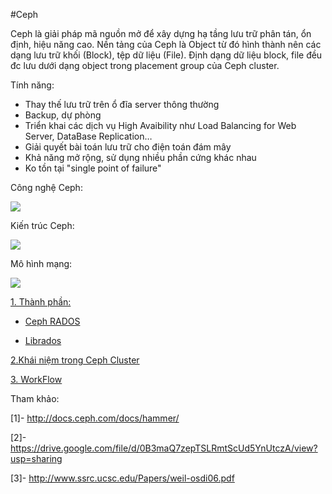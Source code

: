 #Ceph

Ceph là giải pháp mã nguồn mở để xây dựng hạ tầng lưu trữ phân tán, ổn định, hiệu năng cao. Nền tảng của Ceph là Object từ đó hình thành nên các dạng lưu trữ khối (Block), tệp dữ liệu (File). Định dạng dữ liệu block, file đều đc lưu dưới dạng object trong placement group của Ceph cluster.

Tính năng:
<ul>
<li>Thay thế lưu trữ trên ổ đĩa server thông thường
<li>Backup, dự phòng
<li>Triển khai các dịch vụ High Avaibility như Load Balancing for Web Server, DataBase Replication…
<li>Giải quyết bài toán lưu trữ cho điện toán đám mây
<li>Khả năng mở rộng, sử dụng nhiều phần cứng khác nhau
<li>Ko tồn tại "single point of failure"
</ul>

Công nghệ Ceph:
	
<img src=http://i.imgur.com/ih0lt0e.png>

Kiến trúc Ceph:

<img src=http://i.imgur.com/1qQeFnI.png>

Mô hình mạng:

<img src=http://i.imgur.com/8peefH6.png>

[1. Thành phần:]()

- [Ceph RADOS](https://github.com/hocchudong/Ghichep-Storage/blob/master/ChienND/Ceph/Ceph%20RADOS.md)

- [Librados](https://github.com/hocchudong/Ghichep-Storage/blob/master/ChienND/Ceph/Librados.md)

[2.Khái niệm trong Ceph Cluster](https://github.com/hocchudong/Ghichep-Storage/blob/master/ChienND/Ceph/Ceph%20Storage%20Cluster.md)

[3. WorkFlow](https://github.com/hocchudong/Ghichep-Storage/blob/master/ChienND/Ceph/WorkFlow.md)

Tham khảo:

[1]- http://docs.ceph.com/docs/hammer/

[2]- https://drive.google.com/file/d/0B3maQ7zepTSLRmtScUd5YnUtczA/view?usp=sharing

[3]- http://www.ssrc.ucsc.edu/Papers/weil-osdi06.pdf





